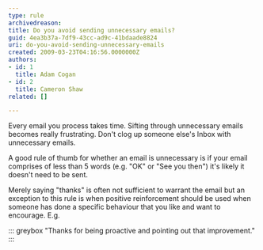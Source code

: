 ```yaml
---
type: rule
archivedreason: 
title: Do you avoid sending unnecessary emails?
guid: 4ea3b37a-7df9-43cc-ad9c-41bdaade8824
uri: do-you-avoid-sending-unnecessary-emails
created: 2009-03-23T04:16:56.0000000Z
authors:
- id: 1
  title: Adam Cogan
- id: 2
  title: Cameron Shaw
related: []

---
```


Every email you process takes time. Sifting through unnecessary emails becomes really frustrating. Don't clog up someone else's Inbox with unnecessary emails.

<!--endintro-->

A good rule of thumb for whether an email is unnecessary is if your email comprises of less than 5 words (e.g. "OK" or "See you then") it's likely it doesn't need to be sent.

Merely saying "thanks" is often not sufficient to warrant the email but an exception to this rule is when positive reinforcement should be used when someone has done a specific behaviour that you like and want to encourage. E.g.


::: greybox
"Thanks for being proactive and pointing out that improvement."
:::
